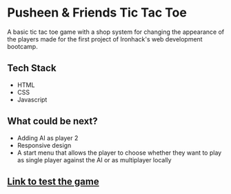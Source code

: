 # Pusheen & Friends Tic Tac Toe

A basic tic tac toe game with a shop system for changing the appearance of the players made for the first project of Ironhack's web development bootcamp.

## Tech Stack

- HTML
- CSS
- Javascript

## What could be next?

- Adding AI as player 2
- Responsive design
- A start menu that allows the player to choose whether they want to play as single player against the AI or as multiplayer locally

## [Link to test the game](https://yaseminsabeva.github.io/pusheen-tic-tac-toe/)